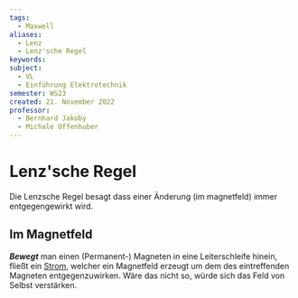 ```yaml
---
tags:
  - Maxwell
aliases:
  - Lenz
  - Lenz'sche Regel
keywords: 
subject:
  - VL
  - Einführung Elektrotechnik
semester: WS23
created: 21. November 2022
professor:
  - Bernhard Jakoby
  - Michale Offenhuber
---
```

 

# Lenz'sche Regel

Die Lenzsche Regel besagt dass einer Änderung (im magnetfeld) immer entgegengewirkt wird.

## Im Magnetfeld

***Bewegt*** man einen (Permanent-) Magneten in eine Leiterschleife hinein, fließt ein [Strom](../Elektrotechnik/elektrischer%20Strom.md), welcher ein Magnetfeld erzeugt um dem des eintreffenden Magneten entgegenzuwirken. Wäre das nicht so, würde sich das Feld von Selbst verstärken.
